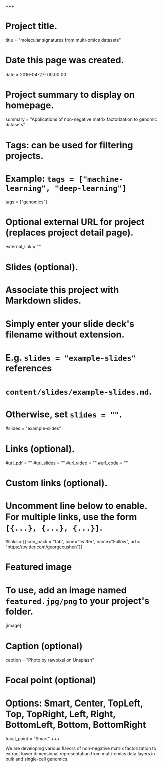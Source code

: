 +++
# Project title.
title = "molecular signatures from multi-omics datasets"

# Date this page was created.
date = 2016-04-27T00:00:00

# Project summary to display on homepage.
summary = "Applications of non-negative matrix factorization to genomic datasets"

# Tags: can be used for filtering projects.
# Example: `tags = ["machine-learning", "deep-learning"]`
tags = ["genomics"]

# Optional external URL for project (replaces project detail page).
external_link = ""

# Slides (optional).
#   Associate this project with Markdown slides.
#   Simply enter your slide deck's filename without extension.
#   E.g. `slides = "example-slides"` references 
#   `content/slides/example-slides.md`.
#   Otherwise, set `slides = ""`.
#slides = "example-slides"

# Links (optional).
#url_pdf = ""
#url_slides = ""
#url_video = ""
#url_code = ""

# Custom links (optional).
#   Uncomment line below to enable. For multiple links, use the form `[{...}, {...}, {...}]`.
#links = [{icon_pack = "fab", icon="twitter", name="Follow", url = "https://twitter.com/georgecushen"}]

# Featured image
# To use, add an image named `featured.jpg/png` to your project's folder. 
[image]
  # Caption (optional)
  caption = "Photo by rawpixel on Unsplash"
  
  # Focal point (optional)
  # Options: Smart, Center, TopLeft, Top, TopRight, Left, Right, BottomLeft, Bottom, BottomRight
  focal_point = "Smart"
+++

We are developing various flavors of non-negative matrix factorization to extract lower dimensional representation from multi-omics data layers in bulk and single-cell genomics.